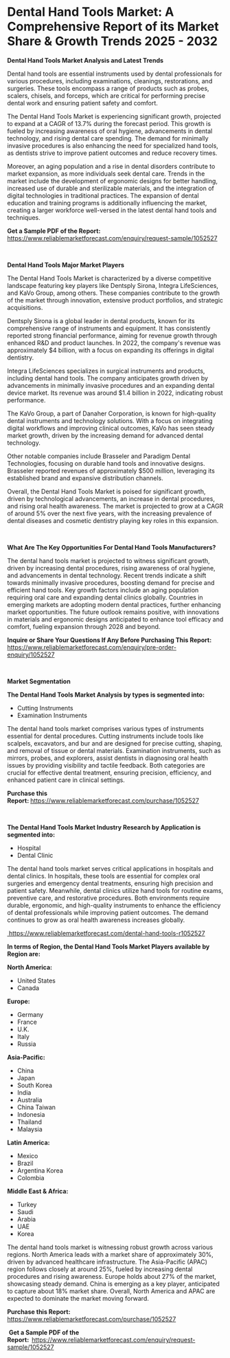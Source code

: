 <p><h1>Dental Hand Tools Market: A Comprehensive Report of its Market Share & Growth Trends 2025 - 2032</h1></p><p><strong>Dental Hand Tools Market Analysis and Latest Trends</strong></p>
<p><p>Dental hand tools are essential instruments used by dental professionals for various procedures, including examinations, cleanings, restorations, and surgeries. These tools encompass a range of products such as probes, scalers, chisels, and forceps, which are critical for performing precise dental work and ensuring patient safety and comfort.</p><p>The Dental Hand Tools Market is experiencing significant growth, projected to expand at a CAGR of 13.7% during the forecast period. This growth is fueled by increasing awareness of oral hygiene, advancements in dental technology, and rising dental care spending. The demand for minimally invasive procedures is also enhancing the need for specialized hand tools, as dentists strive to improve patient outcomes and reduce recovery times.</p><p>Moreover, an aging population and a rise in dental disorders contribute to market expansion, as more individuals seek dental care. Trends in the market include the development of ergonomic designs for better handling, increased use of durable and sterilizable materials, and the integration of digital technologies in traditional practices. The expansion of dental education and training programs is additionally influencing the market, creating a larger workforce well-versed in the latest dental hand tools and techniques.</p></p>
<p><strong>Get a Sample PDF of the Report:&nbsp;</strong> <a href="https://www.reliablemarketforecast.com/enquiry/request-sample/1052527?utm_campaign=3445&utm_medium=2&utm_source=Github&utm_content=ia&utm_term=13042025&utm_id=dental-hand-tools">https://www.reliablemarketforecast.com/enquiry/request-sample/1052527</a></p>
<p>&nbsp;</p>
<p><strong>Dental Hand Tools Major Market Players</strong></p>
<p><p>The Dental Hand Tools Market is characterized by a diverse competitive landscape featuring key players like Dentsply Sirona, Integra LifeSciences, and KaVo Group, among others. These companies contribute to the growth of the market through innovation, extensive product portfolios, and strategic acquisitions.</p><p>Dentsply Sirona is a global leader in dental products, known for its comprehensive range of instruments and equipment. It has consistently reported strong financial performance, aiming for revenue growth through enhanced R&D and product launches. In 2022, the company's revenue was approximately $4 billion, with a focus on expanding its offerings in digital dentistry.</p><p>Integra LifeSciences specializes in surgical instruments and products, including dental hand tools. The company anticipates growth driven by advancements in minimally invasive procedures and an expanding dental device market. Its revenue was around $1.4 billion in 2022, indicating robust performance.</p><p>The KaVo Group, a part of Danaher Corporation, is known for high-quality dental instruments and technology solutions. With a focus on integrating digital workflows and improving clinical outcomes, KaVo has seen steady market growth, driven by the increasing demand for advanced dental technology.</p><p>Other notable companies include Brasseler and Paradigm Dental Technologies, focusing on durable hand tools and innovative designs. Brasseler reported revenues of approximately $500 million, leveraging its established brand and expansive distribution channels.</p><p>Overall, the Dental Hand Tools Market is poised for significant growth, driven by technological advancements, an increase in dental procedures, and rising oral health awareness. The market is projected to grow at a CAGR of around 5% over the next five years, with the increasing prevalence of dental diseases and cosmetic dentistry playing key roles in this expansion.</p></p>
<p>&nbsp;</p>
<p><strong>What Are The Key Opportunities For Dental Hand Tools Manufacturers?</strong></p>
<p><p>The dental hand tools market is projected to witness significant growth, driven by increasing dental procedures, rising awareness of oral hygiene, and advancements in dental technology. Recent trends indicate a shift towards minimally invasive procedures, boosting demand for precise and efficient hand tools. Key growth factors include an aging population requiring oral care and expanding dental clinics globally. Countries in emerging markets are adopting modern dental practices, further enhancing market opportunities. The future outlook remains positive, with innovations in materials and ergonomic designs anticipated to enhance tool efficacy and comfort, fueling expansion through 2028 and beyond.</p></p>
<p><strong>Inquire or Share Your Questions If Any Before Purchasing This Report:</strong> <a href="https://www.reliablemarketforecast.com/enquiry/pre-order-enquiry/1052527?utm_campaign=3445&utm_medium=2&utm_source=Github&utm_content=ia&utm_term=13042025&utm_id=dental-hand-tools">https://www.reliablemarketforecast.com/enquiry/pre-order-enquiry/1052527</a></p>
<p>&nbsp;</p>
<p><strong>Market Segmentation</strong></p>
<p><strong>The Dental Hand Tools Market Analysis by types is segmented into:</strong></p>
<p><ul><li>Cutting Instruments</li><li>Examination Instruments</li></ul></p>
<p><p>The dental hand tools market comprises various types of instruments essential for dental procedures. Cutting instruments include tools like scalpels, excavators, and bur and are designed for precise cutting, shaping, and removal of tissue or dental materials. Examination instruments, such as mirrors, probes, and explorers, assist dentists in diagnosing oral health issues by providing visibility and tactile feedback. Both categories are crucial for effective dental treatment, ensuring precision, efficiency, and enhanced patient care in clinical settings.</p></p>
<p><strong>Purchase this Report:&nbsp;</strong><a href="https://www.reliablemarketforecast.com/purchase/1052527?utm_campaign=3445&utm_medium=2&utm_source=Github&utm_content=ia&utm_term=13042025&utm_id=dental-hand-tools">https://www.reliablemarketforecast.com/purchase/1052527</a></p>
<p>&nbsp;</p>
<p><strong>The Dental Hand Tools Market Industry Research by Application is segmented into:</strong></p>
<p><ul><li>Hospital</li><li>Dental Clinic</li></ul></p>
<p><p>The dental hand tools market serves critical applications in hospitals and dental clinics. In hospitals, these tools are essential for complex oral surgeries and emergency dental treatments, ensuring high precision and patient safety. Meanwhile, dental clinics utilize hand tools for routine exams, preventive care, and restorative procedures. Both environments require durable, ergonomic, and high-quality instruments to enhance the efficiency of dental professionals while improving patient outcomes. The demand continues to grow as oral health awareness increases globally.</p></p>
<p><a href="https://www.reliablemarketforecast.com/dental-hand-tools-r1052527?utm_campaign=3445&utm_medium=2&utm_source=Github&utm_content=ia&utm_term=13042025&utm_id=dental-hand-tools">&nbsp;https://www.reliablemarketforecast.com/dental-hand-tools-r1052527</a></p>
<p><strong>In terms of Region, the Dental Hand Tools Market Players available by Region are:</strong></p>
<p>
    <p> <strong> North America: </strong>
        <ul>
            <li>United States</li>
            <li>Canada</li>
        </ul>
        </p> 
    <p> <strong> Europe: </strong>
        <ul>
            <li>Germany</li>
            <li>France</li>
            <li>U.K.</li>
            <li>Italy</li>
            <li>Russia</li>
        </ul>
        </p> 
    <p> <strong> Asia-Pacific: </strong>
        <ul>
            <li>China</li>
            <li>Japan</li>
            <li>South Korea</li>
            <li>India</li>
            <li>Australia</li>
            <li>China Taiwan</li>
            <li>Indonesia</li>
            <li>Thailand</li>
            <li>Malaysia</li>
        </ul>
        </p> 
    <p> <strong> Latin America: </strong>
        <ul>
            <li>Mexico</li>
            <li>Brazil</li>
            <li>Argentina Korea</li>
            <li>Colombia</li>
        </ul>
        </p> 
    <p> <strong> Middle East & Africa: </strong>
        <ul>
            <li>Turkey</li>
            <li>Saudi</li>
            <li>Arabia</li>
            <li>UAE</li>
            <li>Korea</li>
        </ul>
    </p>
    </p>
<p><p>The dental hand tools market is witnessing robust growth across various regions. North America leads with a market share of approximately 30%, driven by advanced healthcare infrastructure. The Asia-Pacific (APAC) region follows closely at around 25%, fueled by increasing dental procedures and rising awareness. Europe holds about 27% of the market, showcasing steady demand. China is emerging as a key player, anticipated to capture about 18% market share. Overall, North America and APAC are expected to dominate the market moving forward.</p></p>
<p><strong>Purchase this Report: </strong><a href="https://www.reliablemarketforecast.com/purchase/1052527?utm_campaign=3445&utm_medium=2&utm_source=Github&utm_content=ia&utm_term=13042025&utm_id=dental-hand-tools">https://www.reliablemarketforecast.com/purchase/1052527</a></p>
<p>&nbsp;<strong>Get a Sample PDF of the Report:&nbsp;&nbsp;</strong><a href="https://www.reliablemarketforecast.com/enquiry/request-sample/1052527?utm_campaign=3445&utm_medium=2&utm_source=Github&utm_content=ia&utm_term=13042025&utm_id=dental-hand-tools">https://www.reliablemarketforecast.com/enquiry/request-sample/1052527</a></p>
<p><strong></strong></p>
<p><p></p><p></p><p></p></p>
